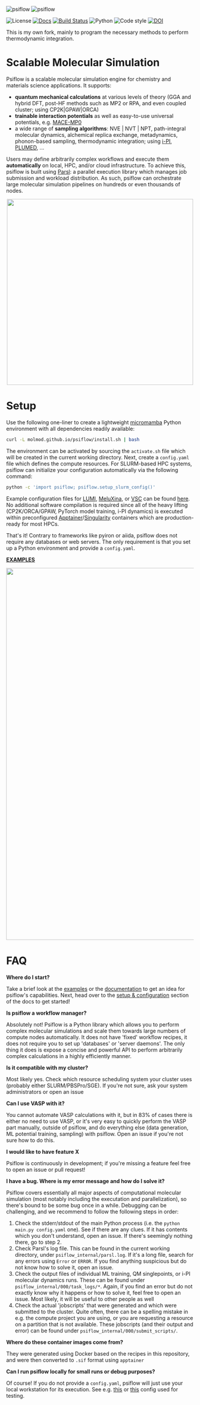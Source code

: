![psiflow](./docs/logo_light.png#gh-light-mode-only)
![psiflow](./docs/logo_dark.png#gh-dark-mode-only)


![License](https://img.shields.io/badge/license-MIT-brightgreen.svg?style=flat-square)
[![Docs](https://flat.badgen.net/static/docs/passing/green)](https://molmod.github.io/psiflow)
[![Build Status](https://img.shields.io/endpoint.svg?url=https%3A%2F%2Factions-badge.atrox.dev%2Fmolmod%2Fpsiflow%2Fbadge%3Fref%3Dmain&style=flat-square)](https://actions-badge.atrox.dev/molmod/psiflow/goto?ref=main)
![Python](https://flat.badgen.net/static/python/3.10%20|%203.11/blue)
![Code style](https://flat.badgen.net/static/code%20style/black/black)
[![DOI](https://flat.badgen.net/static/DOI/10.1038%2Fs41524-023-00969-x)](https://www.nature.com/articles/s41524-023-00969-x)


This is my own fork, mainly to program the necessary methods to perform thermodynamic integration.

# Scalable Molecular Simulation

Psiflow is a scalable molecular simulation engine for chemistry and materials science applications.
It supports:
- **quantum mechanical calculations** at various levels of theory (GGA and hybrid DFT, post-HF methods such as MP2 or RPA, and even coupled cluster; using CP2K|GPAW|ORCA)
- **trainable interaction potentials** as well as easy-to-use universal potentials, e.g. [MACE-MP0](https://arxiv.org/abs/2401.00096)
- a wide range of **sampling algorithms**: NVE | NVT | NPT, path-integral molecular dynamics, alchemical replica exchange, metadynamics, phonon-based sampling, thermodynamic integration; using [i-PI](https://ipi-code.org/),
[PLUMED](https://www.plumed.org/), ... 

Users may define arbitrarily complex workflows and execute them **automatically** on local, HPC, and/or cloud infrastructure.
To achieve this, psiflow is built using [Parsl](https://parsl-project.org/): a parallel execution library which manages job submission and workload distribution.
As such, psiflow can orchestrate large molecular simulation pipelines on hundreds or even thousands of nodes.


<p align="center">
<img src="https://github.com/molmod/psiflow/blob/main/docs/overview.png" width="500" class="center">
</p>

# Setup

Use the following one-liner to create a lightweight [micromamba](https://mamba.readthedocs.io/en/latest/user_guide/micromamba.html) Python environment with all dependencies readily available:
```sh
curl -L molmod.github.io/psiflow/install.sh | bash
```
The environment can be activated by sourcing the `activate.sh` file which will be created in the current working directory.
Next, create a `config.yaml` file which defines the compute resources. For SLURM-based HPC systems, psiflow can initialize your configuration automatically via the following command:
```sh
python -c 'import psiflow; psiflow.setup_slurm_config()'
```
Example configuration files for [LUMI](https://lumi-supercomputer.eu/), [MeluXina](https://luxembourg.public.lu/en/invest/innovation/meluxina-supercomputer.html), or [VSC](https://www.vscentrum.be/) can be found [here](https://github.com/molmod/psiflow/tree/main/configs).
No additional software compilation is required since all of the heavy lifting (CP2K/ORCA/GPAW, PyTorch model training, i-PI dynamics) is executed within preconfigured [Apptainer](https://apptainer.org/)/[Singularity](https://sylabs.io/singularity/) containers which are production-ready for most HPCs.

That's it! Contrary to frameworks like pyiron or aiida, psiflow does not require any databases or web servers.
The only requirement is that you set up a Python environment and provide a `config.yaml`.

[**EXAMPLES**](https://github.com/molmod/psiflow/tree/main/examples)

<img src="https://github.com/molmod/psiflow/blob/main/docs/api_example.png" width="1000" class="center">


# FAQ

**Where do I start?**

Take a brief look at the [examples](https://github.com/molmod/psiflow/tree/main/examples) or the
[documentation](https://molmod.github.io/psiflow) to get an idea for psiflow's
capabilities. Next, head over to the [setup & configuration](https://molmod.github.io/psiflow/configuration/) section of the docs to get started!

**Is psiflow a workflow manager?**

Absolutely not! Psiflow is a Python library which allows you to perform complex molecular simulations and scale them towards large numbers of compute nodes automatically.
It does not have 'fixed' workflow recipes, it does not require you to set up 'databases'
or 'server daemons'. The only thing it does is expose a concise and powerful API to
perform arbitrarily complex calculations in a highly efficiently manner.

**Is it compatible with my cluster?**

Most likely yes. Check which resource scheduling system your cluster uses (probably either
SLURM/PBSPro/SGE). If you're not sure, ask your system administrators or open an issue

**Can I use VASP with it?**

You cannot automate VASP calculations with it, but in 83% of cases there is either no need
to use VASP, or it's very easy to quickly perform the VASP part manually, outside of psiflow,
and do everything else (data generation, ML potential training, sampling) with psiflow.
Open an issue if you're not sure how to do this.

**I would like to have feature X**

Psiflow is continuously in development; if you're missing a feature feel free to open an
issue or pull request!

**I have a bug. Where is my error message and how do I solve it?**

Psiflow covers essentially all major aspects of computational molecular simulation (most
notably including the executation and parallelization), so there's bound to be some bug
once in a while. Debugging can be challenging, and we recommend to follow the following steps in
order:

1. Check the stderr/stdout of the main Python process (i.e. the `python main.py
   config.yaml` one). See if there are any clues. If it has contents which you don't
   understand, open an issue. If there's seemingly nothing there, go to step 2.
2. Check Parsl's log file. This can be found in the current working directory, under
   `psiflow_internal/parsl.log`. If it's a long file, search for any errors using `Error`
   or `ERROR`. If you find anything suspicious but do not know how to solve it,
   open an issue.
3. Check the output files of individual ML training, QM singlepoints, or i-PI molecular
   dynamics runs. These can be found under `psiflow_internal/000/task_logs/*`.
   Again, if you find an error but do not exactly know why it happens or how to solve it,
   feel free to open an issue. Most likely, it will be useful to other people as well
4. Check the actual 'jobscripts' that were generated and which were submitted to the
   cluster. Quite often, there can be a spelling mistake in e.g. the compute project you
   are using, or you are requesting a resource on a partition that is not available.
   These jobscripts (and their output and error) can be found under
   `psiflow_internal/000/submit_scripts/`.

**Where do these container images come from?**

They were generated using Docker based on the recipes in this repository, and were then
converted to `.sif` format using `apptainer`

**Can I run psiflow locally for small runs or debug purposes?**

Of course! If you do not provide a `config.yaml`, psiflow will just use your local
workstation for its execution. See e.g. [this](https://github.com/molmod/psiflow/blob/main/configs/threadpool.yaml) or [this](https://github.com/molmod/psiflow/blob/main/configs/wq.yaml) config used for testing.
